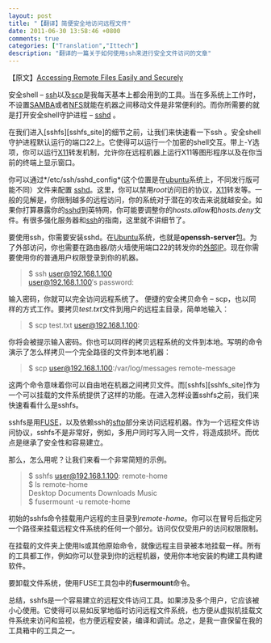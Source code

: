 ```yaml
---
layout: post
title: "【翻译】简便安全地访问远程文件"
date: 2011-06-30 13:58:46 +0800
comments: true
categories: ["Translation","Ittech"]
description: "翻译的一篇关于如何使用ssh来进行安全文件访问的文章"
---
```


【原文】[Accessing Remote Files Easily and Securely][original_article]

安全shell – [ssh][ssh_wikipedia]以及[scp][scp_wikipedia]是我每天基本上都会用到的工具。当在多系统上工作时，不设置[SAMBA][samba_site]或者[NFS][nfs_wikipedia]就能在机器之间移动文件是非常便利的。而你所需要的就是打开安全shell守护进程 – [sshd][openssh_site] 。
<!-- more -->

在我们进入[sshfs][sshfs_site]的细节之前，让我们来快速看一下ssh 。安全shell守护进程默认运行的端口22上。它使得可以运行一个加密的shell交互。带上-Y选项，你可以运行[X11][xorg_site]转发机制，允许你在远程机器上运行X11等图形程序以及在你当前的终端上显示窗口。

你可以通过*/etc/ssh/sshd\_config*(这个位置是在[ubuntu][ubuntu_site]系统上，不同发行版可能不同）文件来配置 [sshd][openssh_site]。这里，你可以禁用*root*访问旧的协议，[X11][xorg_site]转发等。一般的见解是，你限制越多的远程访问，你的系统对于潜在的攻击来说就越安全。如果你打算暴露你的[sshd][openssh_site]到英特网，你可能要调整你的*hosts.allow*和*hosts.deny*文件。有很多强化服务器和[ssh][ssh_wikipedia]的指南，这里就不讲细节了。

要使用ssh，你需要安装sshd。在[Ubuntu][ubuntu_site]系统，也就是**openssh-server**包。为了外部访问，你也需要在路由器/防火墙使用端口22的转发你的[外部IP][my_ip]。现在你需要使用你的普通用户权限登录到你的机器。

> $ ssh user@192.168.1.100   </br>
> user@192.168.1.100′s password:

输入密码，你就可以完全访问远程系统了。
便捷的安全拷贝命令 – scp，也以同样的方式工作。要拷贝*test.txt*文件到用户的远程主目录，简单地输入：

> $ scp test.txt user@192.168.1.100:

你将会被提示输入密码。你也可以同样的拷贝远程系统的文件到本地。写明的命令演示了怎么样拷贝一个完全路径的文件到本地机器：

> $ scp user@192.168.1.100:/var/log/messages remote-message

这两个命令意味着你可以自由地在机器之间拷贝文件。而[sshfs][sshfs_site]作为一个可以挂载的文件系统提供了这样的功能。在进入怎样设置sshfs之前，我们来快速看看什么是sshfs。

sshfs是用[FUSE][fuse_site]，以及依赖ssh的[sftp][sftp_wikipedia]部分来访问远程机器。作为一个远程文件访问协议，sshfs不是非常好，例如，多用户同时写入同一文件，将造成损坏。而优点是继承了安全性和容易建立。

那么，怎么用呢？让我们来看一个非常简短的示例。

> $ sshfs user@192.168.1.100: remote-home   </br>
> $ ls remote-home   </br>
> Desktop  Documents  Downloads  Music  </br>
> $ fusermount -u remote-home

初始的sshfs命令挂载用户远程的主目录到*remote-home*。你可以在冒号后指定另一个路径来挂载远程文件系统的任何一个部分。访问仅仅受用户的访问权限限制。

在挂载的文件夹上使用ls或其他原始命令，就像远程主目录被本地挂载一样。所有的工具都工作，例如你可以登录到你的远程机器，使用你本地安装的构建工具构建软件。

要卸载文件系统，使用FUSE工具包中的**fusermount**命令。

总结，sshfs是一个容易建立的远程文件访问工具。如果涉及多个用户，它应该被小心使用。它使得可以易如反掌地临时访问远程文件系统，也方便从虚拟机挂载文件系统来访问和监视，也方便远程安装，编译和调试。总之，是我一直保留在我的工具箱中的工具之一。


[original_article]: http://www.linuxjournal.com/content/accessing-remote-files-easy-and-secure
[ssh_wikipedia]: http://en.wikipedia.org/wiki/SSH
[scp_wikipedia]: http://en.wikipedia.org/wiki/Secure_copy
[samba_site]: http://www.samba.org/
[nfs_wikipedia]: http://en.wikipedia.org/wiki/Network_File_System
[openssh_site]: http://www.openssh.com/
[sshfs_stie]: http://fuse.sourceforge.net/sshfs.html
[xorg_site]: http://www.x.org/
[ubuntu_site]: http://www.ubuntu.com/
[my_ip]: http://www.whatismyip.com/
[fuse_site]: http://fuse.sourceforge.net/
[sftp_wikipedia]: http://en.wikipedia.org/wiki/SSH_File_Transfer_Protocol
